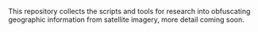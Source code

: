 This repository collects the scripts and tools for research into obfuscating geographic information from satellite imagery, more detail coming soon. 
